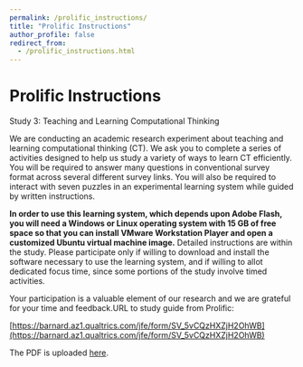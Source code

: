 ```yaml
---
permalink: /prolific_instructions/
title: "Prolific Instructions"
author_profile: false
redirect_from: 
  - /prolific_instructions.html
---
```


# Prolific Instructions
 
Study 3: Teaching and Learning Computational Thinking
 
We are conducting an academic research experiment about teaching and learning computational thinking (CT).  We ask you to complete a series of activities designed to help us study a variety of ways to learn CT efficiently.  You will be required to answer many questions in conventional survey format across several different survey links.  You will also be required to interact with seven puzzles in an experimental learning system while guided by written instructions.

**In order to use this learning system, which depends upon Adobe Flash, you will need a Windows or Linux operating system with 15 GB of free space so that you can install VMware Workstation Player and open a customized Ubuntu virtual machine image.**  Detailed instructions are within the study.  Please participate only if willing to download and install the software necessary to use the learning system, and if willing to allot dedicated focus time, since some portions of the study involve timed activities.

Your participation is a valuable element of our research and we are grateful for your time and feedback.URL to study guide from Prolific:

[https://barnard.az1.qualtrics.com/jfe/form/SV_5vCQzHXZjH2OhWB](https://barnard.az1.qualtrics.com/jfe/form/SV_5vCQzHXZjH2OhWB)

The PDF is uploaded [here](https://drive.google.com/file/d/1CvIQ1bKbcRlg5cCCVKZa7yEbxMxw-LL-/view?usp=sharing).